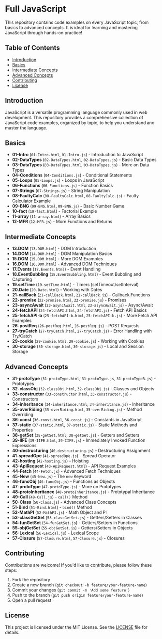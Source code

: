 # Full JavaScript

This repository contains code examples on every JavaScript topic, from basics to advanced concepts. It is ideal for learning and mastering JavaScript through hands-on practice!

## Table of Contents

- [Introduction](#introduction)
- [Basics](#basics)
- [Intermediate Concepts](#intermediate-concepts)
- [Advanced Concepts](#advanced-concepts)
- [Contributing](#contributing)
- [License](#license)

## Introduction

JavaScript is a versatile programming language commonly used in web development. This repository provides a comprehensive collection of JavaScript code examples, organized by topic, to help you understand and master the language.

## Basics

- **01-Intro** (`01-Intro.html`, `01-Intro.js`) - Introduction to JavaScript
- **02-DataTypes** (`02-DataTypes.html`, `02-DataTypes.js`) - Basic Data Types
- **03-DataTypes** (`03-DataTypes.html`, `03-DataTypes.js`) - More on Data Types
- **04-Conditions** (`04-Conditions.js`) - Conditional Statements
- **05-Loops** (`05-Loops.js`) - Loops in JavaScript
- **06-Functions** (`06-Functions.js`) - Function Basics
- **07-Strings** (`07-Strings.js`) - String Manipulation
- **08-FaultyCalc** (`08-FaultyCalc.html`, `08-FaultyCalc.js`) - Faulty Calculator Example
- **09-BNG** (`09-BNG.html`, `09-BNG.js`) - Basic Number Game
- **10-fact** (`10-fact.html`) - Factorial Example
- **11-array** (`11-array.html`) - Array Basics
- **12-MFR** (`12-MFR.js`) - More Functions and Returns

## Intermediate Concepts

- **13.DOM** (`13.DOM.html`) - DOM Introduction
- **14.DOM** (`14.DOM.html`) - DOM Manipulation Basics
- **15.DOM** (`15.DOM.html`) - More DOM Examples
- **16.DOM** (`16.DOM.html`) - Advanced DOM Techniques
- **17.Events** (`17.Events.html`) - Event Handling
- **18.EventBubbling** (`18.EventBubbling.html`) - Event Bubbling and Capturing
- **19.setTime** (`19.setTime.html`) - Timers (setTimeout/setInterval)
- **20.Date** (`20.Date.html`) - Working with Dates
- **21-callBack** (`21-callBack.html`, `21-callBack.js`) - Callback Functions
- **22-promise** (`22-promise.html`, `22-promise.js`) - Promises
- **23-asyncAwait** (`23-asyncAwait.html`, `23-asyncAwait.js`) - Async/Await
- **24-fetchAPI** (`24-fetchAPI.html`, `24-fetchAPI.js`) - Fetch API Basics
- **25-fetchAPI-b** (`25-fetchAPI-b.html`, `25-fetchAPI-b.js`) - More Fetch API Examples
- **26-postReq** (`26-postReq.html`, `26-postReq.js`) - POST Requests
- **27-tryCatch** (`27-tryCatch.html`, `27-tryCatch.js`) - Error Handling with Try/Catch
- **29-cookie** (`29-cookie.html`, `29-cookie.js`) - Working with Cookies
- **30-storage** (`30-storage.html`, `30-storage.js`) - Local and Session Storage

## Advanced Concepts

- **31-protoType** (`31-protoType.html`, `31-protoType.js`, `31-protoTypeB.js`) - Prototypes
- **32-classObj** (`32-classObj.html`, `32-classObj.js`) - Classes and Objects
- **33-constructor** (`33-constructor.html`, `33-constructor.js`) - Constructors
- **34-inheritance** (`34-inheritance.html`, `34-inheritance.js`) - Inheritance
- **35-overRiding** (`35-overRiding.html`, `35-overRiding.js`) - Method Overriding
- **36-const** (`36-const.html`, `36-const.js`) - Constants in JavaScript
- **37-static** (`37-static.html`, `37-static.js`) - Static Methods and Properties
- **38-getSet** (`38-getSet.html`, `38-getSet.js`) - Getters and Setters
- **39-IIFE** (`39-IIFE.html`, `39-IIFE.js`) - Immediately Invoked Function Expressions
- **40-destructuring** (`40-destructuring.js`) - Destructuring Assignment
- **41-spreadOpe** (`41-spreadOpe.js`) - Spread Operator
- **42-hosting** (`42-hosting.js`) - Hoisting
- **43-ApiRequest** (`43-ApiRequest.html`) - API Request Examples
- **44-Fetch** (`44-Fetch.js`) - Advanced Fetch Techniques
- **45-New** (`45-New.js`) - The `new` Keyword
- **46-funcObj** (`46-funcObj.js`) - Functions as Objects
- **47-protoType** (`47-protoType.js`) - More on Prototypes
- **48-protoInheritance** (`48-protoInheritance.js`) - Prototypal Inheritance
- **49-Call** (`49-Call.js`) - `call()` Method
- **50-Class** (`50-Class.js`) - Advanced Class Concepts
- **51-Bind** (`51-Bind.html`) - `bind()` Method
- **52-MathPI** (`52-MathPI.js`) - Math Object and PI
- **53-classGetSet** (`53-classGetSet.js`) - Getters/Setters in Classes
- **54-funGetSet** (`54-funGetSet.js`) - Getters/Setters in Functions
- **55-objGetSet** (`55-objGetSet.js`) - Getters/Setters in Objects
- **56-Lexical** (`56-Lexical.js`) - Lexical Scope
- **57-Closure** (`57-Closure.html`, `57-Closure.js`) - Closures

## Contributing

Contributions are welcome! If you'd like to contribute, please follow these steps:

1. Fork the repository
2. Create a new branch (`git checkout -b feature/your-feature-name`)
3. Commit your changes (`git commit -m 'Add some feature'`)
4. Push to the branch (`git push origin feature/your-feature-name`)
5. Open a pull request

## License

This project is licensed under the MIT License. See the [LICENSE](LICENSE) file for details.
